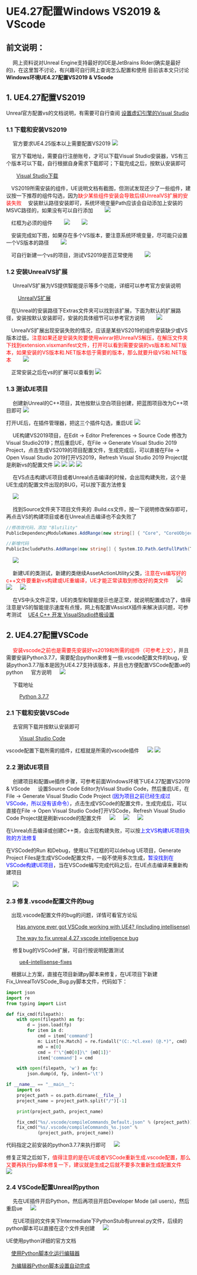 # UE4.27配置Windows VS2019 & VScode

## 前文说明：

&emsp; 网上资料说对Unreal Engine支持最好的IDE是JetBrains Rider(确实是最好的)，在这里暂不讨论，有兴趣可自行网上查询怎么配置和使用
目前该本文只讨论**Windows环境UE4.27配置VS2019 & VScode**

## 1. UE4.27配置VS2019

Unreal官方配置vs的文档说明，有需要可自行查阅  [设置虚幻引擎的Visual Studio](https://docs.unrealengine.com/4.27/zh-CN/ProductionPipelines/DevelopmentSetup/VisualStudioSetup/)

### 1.1 下载和安装VS2019 
&emsp; 官方要求UE4.25版本以上需要配置VS2019
![](../../images/unreals/config_vs/vs_output_1.png)

&emsp;官方下载地址，需要自行注册账号，才可以下载Visual Studio安装器，VS有三个版本可以下载，自行根据自身需求下载即可；下载完成之后，按默认安装即可

&emsp;&emsp;[Visual Studio下载](https://visualstudio.microsoft.com/zh-hans/vs/older-downloads/)

&emsp;VS2019所需安装的组件，UE说明文档有截图，但测试发现还少了一些组件，建议按一下推荐的组件勾选，因为<font color=red>缺少某些组件安装会导致后续UnrealVS扩展的安装失败</font>
&emsp;安装默认路径安装即可，系统环境变量Path应该会自动添加上安装的MSVC路径的，如果没有可以自行添加
&emsp;&emsp;![](../../images/unreals/config_vs/vs_output_2.png)
  
&emsp;红框为必须的组件
&emsp;&emsp;![](../../images/unreals/config_vs/vs_output_3.png)
&emsp;&emsp;![](../../images/unreals/config_vs/vs_output_4.png)
  
&emsp;安装完成如下图，如果存在多个VS版本，要注意系统环境变量，尽可能只设置一个VS版本的路径
&emsp;&emsp;![](../../images/unreals/config_vs/vs_output_5.png)

&emsp;可自行新建一个vs的项目，测试VS2019是否正常使用
&emsp;&emsp;![](../../images/unreals/config_vs/vs_output_6.png)

### 1.2 安装UnrealVS扩展
&emsp; UnrealVS扩展为VS提供智能提示等多个功能，详细可以参考官方安装说明

&emsp;&emsp; [UnrealVS扩展](https://docs.unrealengine.com/4.27/zh-CN/ProductionPipelines/DevelopmentSetup/VisualStudioSetup/UnrealVS/)

&emsp;在Unreal的安装路径下Extras文件夹可以找到该扩展，下面为默认的扩展路径，安装按默认安装即可，安装的具体细节可以参考官方说明
&emsp;&emsp;![](../../images/unreals/config_vs/vs_output_7.png)

&emsp;UnrealVS扩展出现安装失败的情况，应该是某些VS2019的组件安装缺少或VS版本过低，<font color=red>注意如果还是安装失败要使用winrar把UnrealVS解压，在解压文件夹下找到extension.visxmanifest文件，打开可以看到需要安装的vs版本和.NET版本，如果安装的VS版本和.NET版本低于需要的版本，那么就要升级VS和.NET版本</font>
&emsp;&emsp;![](../../images/unreals/config_vs/vs_output_8.png)
    
&emsp;正常安装之后在vs的扩展可以查看到
![](../../images/unreals/config_vs/vs_output_9.png)

### 1.3 测试UE项目
&emsp; 创建新Unreal的C++项目，其他按默认空白项目创建，把蓝图项目改为C++项目即可
![](../../images/unreals/config_vs/vs_output_10.png)

打开UE后，在插件管理器，把这三个插件勾选，重启UE
![](../../images/unreals/config_vs/vs_output_11.png)

&emsp; UE构建VS2019项目，在Edit -> Editor Preferences -> Source Code 修改为Visual Studio2019；然后重启UE，在File -> Generate Visual Studio 2019 Project，点击生成VS2019的项目配置文件，生成完成后，可以直接在File -> Open Visual Studio 2019打开VS2019，Refresh Visual Studio 2019 Project就是刷新vs的配置文件
![](../../images/unreals/config_vs/vs_output_12.png)
![](../../images/unreals/config_vs/vs_output_13.png)
![](../../images/unreals/config_vs/vs_output_14.png) ![](../../images/unreals/config_vs/vs_output_15.png)

&emsp; 在VS点击构建UE项目或者Unreal点击编译的时候，会出现构建失败，这个是UE生成的配置文件出现的BUG，可以按下面方法修复

&emsp; ![](../../images/unreals/config_vs/vs_output_16.png)

&emsp; 找到Source文件夹下项目文件夹的 .Build.cs文件，按一下说明修改保存即可，再点击VS的构建项目或者在Unreal点击编译也不会失败了

```  cs
//修改改代码，添加 "Blutility"
PublicDependencyModuleNames.AddRange(new string[] { "Core", "CoreUObject", "Engine", "InputCore", "Blutility" });

//新增代码
PublicIncludePaths.AddRange(new string[] { System.IO.Path.GetFullPath(Target.RelativeEnginePath) + "Source/Editor/Blutility/Private" });
```
&emsp; ![](../../images/unreals/config_vs/vs_output_17.png)

&emsp; 新建UE的类测试，新建的类继续AssetActionUtility父类，<font color=red>注意在vs编写好的c++文件要重新vs构建或UE重编译，UE才能正常读取到修改好的类文件</font>
&emsp; ![](../../images/unreals/config_vs/vs_output_18.png)
&emsp; ![](../../images/unreals/config_vs/vs_output_19.png)
&emsp; ![](../../images/unreals/config_vs/vs_output_20.png)

&emsp; 在VS中头文件正常，UE的类型和智能提示也是正常，就说明配置成功了，值得注意是VS的智能提示速度有点慢，网上有配置VAssistX插件来解决该问题，可参考测试
&emsp;[UE4 C++ 开发 VisualStudio终极设置](https://zhuanlan.zhihu.com/p/266199524)

## 2. UE4.27配置VSCode

&emsp; <font color=red>安装vscode之前也是需要先安装好vs2019和所需的组件（可参考上文）</font>，并且需要安装Python3.7.7，需要配合python来修复一些.vscode配置文件的bug，安装python3.7.7版本是因为UE4.27支持该版本，并且也方便配置VSCode配置ue的python
&emsp; 官方说明
&emsp; ![](../../images/unreals/config_vs/vs_output_21.png)

&emsp; 下载地址

&emsp; &emsp; [Python 3.7.7](https://www.python.org/downloads/release/python-377/)

### 2.1 下载和安装VSCode

&emsp; 去官网下载并按默认安装即可

&emsp; &emsp; [Visual Studio Code](https://code.visualstudio.com/)

vscode配置下载所需的插件，红框就是所需的vscode插件
&emsp; ![](../../images/unreals/config_vs/vs_output_22.png) ![](../../images/unreals/config_vs/vs_output_23.png)

### 2.2 测试UE项目
&emsp; 创建项目和配置ue插件步骤，可参考前面Windows环境下UE4.27配置VS2019 & VScode
&emsp; 设置Source Code Editor为Visual Studio Code，然后重启UE，在File -> Generate Visual Studio Code Project <font color=blue>(因为项目之前已经生成过VSCode，所以没有该命令）</font>，点击生成VSCode的配置文件，生成完成后，可以直接在File -> Open Visual Studio Code打开VSCode，Refresh Visual Studio Code Project就是刷新vscode的配置文件
&emsp; ![](../../images/unreals/config_vs/vs_output_24.png)
&emsp; ![](../../images/unreals/config_vs/vs_output_25.png)
&emsp; ![](../../images/unreals/config_vs/vs_output_26.png)

在Unreal点击编译或创建C++类，会出现构建失败，可以按<font color=blue>上文VS构建UE项目失败的方法修复</font>

在VSCode的Run 和Debug，使用以下红框的可以debug UE项目，Generate Project Files是生成VSCode配置文件，一般不使用多次生成，<font color=blue>暂没找到在VSCode构建UE项目</font>，当在VSCode编写完成代码之后，在UE点击编译来重新构建项目

&emsp; ![](../../images/unreals/config_vs/vs_output_27.png)

### 2.3  修复.vscode配置文件的bug

&emsp;出现.vscode配置文件的bug的问题，详情可看官方论坛

&emsp;&emsp;[Has anyone ever got VSCode working with UE4? (including intellisense)](https://forums.unrealengine.com/t/has-anyone-ever-got-vscode-working-with-ue4-including-intellisense/125077/16)

&emsp;&emsp;[The way to fix unreal 4.27 vscode intelligence bug](https://stackoverflow.com/questions/70149309/the-way-to-fix-unreal-4-27-vscode-intelligence-bug)

&emsp; 修复bug的VSCode扩展，可自行按说明配置测试

&emsp; &emsp; [ue4-intellisense-fixes](https://github.com/boocs/ue4-intellisense-fixes)
  
&emsp;根据以上方案，直接在项目新建py脚本来修复，在UE项目下新建Fix_UnrealToVSCode_Bug.py脚本文件，代码如下：
```python
import json
import re
from typing import List

def fix_cmd(filepath):
    with open(filepath) as fp:
        d = json.load(fp)
        for item in d:
            cmd = item['command']
            m: List[re.Match] = re.findall("(C:.*cl.exe) (@.*)", cmd)
            m0 = m[0]
            cmd = f"\"{m0[0]}\" {m0[1]}"
            item['command'] = cmd

    with open(filepath, 'w') as fp:
        json.dump(d, fp, indent='\t')

if __name__ == "__main__":
    import os
    project_path = os.path.dirname(__file__)
    project_name = project_path.split("/")[-1]

    print(project_path, project_name)

    fix_cmd("%s/.vscode/compileCommands_Default.json" % (project_path))
    fix_cmd("%s/.vscode/compileCommands_%s.json" %
            (project_path, project_name))
```

代码指定之前安装的python3.7.7来执行即可
&emsp; ![](../../images/unreals/config_vs/vs_output_28.png)

修复正常之后如下，<font color=red>值得注意的是在UE或者VSCode重新生成.vscode配置，那么又要再执行py脚本修复一下，建议就是生成之后就不要多次重新生成配置文件</font>
&emsp; ![](../../images/unreals/config_vs/vs_output_29.png)

### 2.4 VSCode配置Unreal的python

&emsp; 先在UE插件开启Python，然后再项目开启Developer Mode (all users)，然后重启ue
&emsp; ![](../../images/unreals/config_vs/vs_output_30.png)

&emsp; 在UE项目的文件夹下Intermediate下PythonStub有unreal.py文件，后续的python脚本可以直接在这个文件夹创建
&emsp; ![](../../images/unreals/config_vs/vs_output_31.png)

UE使用python详细的官方文档

&emsp;[使用Python脚本化运行编辑器](https://docs.unrealengine.com/4.27/zh-CN/ProductionPipelines/ScriptingAndAutomation/Python/)

&emsp;[为编辑器Python脚本设置自动完成](https://docs.unrealengine.com/4.27/zh-CN/ProductionPipelines/ScriptingAndAutomation/Python/Autocomplete/)
